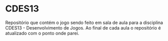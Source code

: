 # CDES13 
Repositório que contém o jogo sendo feito em sala de aula para a disciplina CDES13 - Desenvolvimento de Jogos.
Ao final de cada aula o repositório é atualizado com o ponto onde parei.
